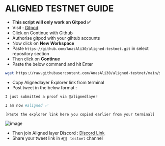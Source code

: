 **__ALIGNED TESTNET GUIDE__**
=

- __This script will only work on Gitpod ✅__
- Visit : [Gitpod](https://gitpod.io/workspaces)
- Click on Continue with Github
- Authorise gitpod with your gihtub accounts
- Now click on __New Workspace__
- Paste ```https://github.com/AnasAli30/aligned-testnet.git``` in select repository section
- Then click on __Continue__
- Paste the below command and hit Enter
```bash
wget https://raw.githubusercontent.com/AnasAli30/aligned-testnet/main/script.sh && chmod +x script.sh && ./script.sh
```
- Copy Alignedlayer Explorer link from terminal
- Post tweet in the below format :
```bash
I just submitted a proof via @alignedlayer

I am now #aligned ✅

[Paste the explorer link here you copied earlier from your terminal]
```
![image](https://github.com/AnasAli30/aligned-testnet/assets/133592141/4b683f27-0c4b-43bd-a0f4-0a7f194bf52b)


- Then join Aligned layer Discord :  [Discord Link](http://discord.gg/alignedlayer)
- Share your tweet link in ```#🧪| testnet``` channel


